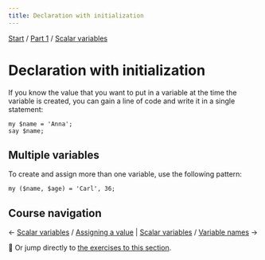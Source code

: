 ```yaml
---
title: Declaration with initialization
---
```


[Start](../..) / [Part 1](../../part1) / [Scalar variables](..)

# Declaration with initialization

If you know the value that you want to put in a variable at the time the variable is created, you can gain a line of code and write it in a single statement:

    my $name = 'Anna';
    say $name;

## Multiple variables

To create and assign more than one variable, use the following pattern:

    my ($name, $age) = 'Carl', 36;

## Course navigation

← [Scalar variables](../) / [Assigning a value](../assigning-a-value) | [Scalar variables](../) / [Variable names](../identifiers) →

💪 Or jump directly to [the exercises to this section](../exercises).

